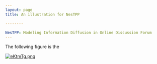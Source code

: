 ```yaml
---
layout: page
title: An illustration for NesTPP

--------

NesTPP: Modeling Information Diffusion in Online Discussion Forum
---
```


The following figure is the 

[![eKtmTg.png](https://s2.ax1x.com/2019/07/27/eKtmTg.png)](https://imgchr.com/i/eKtmTg)



